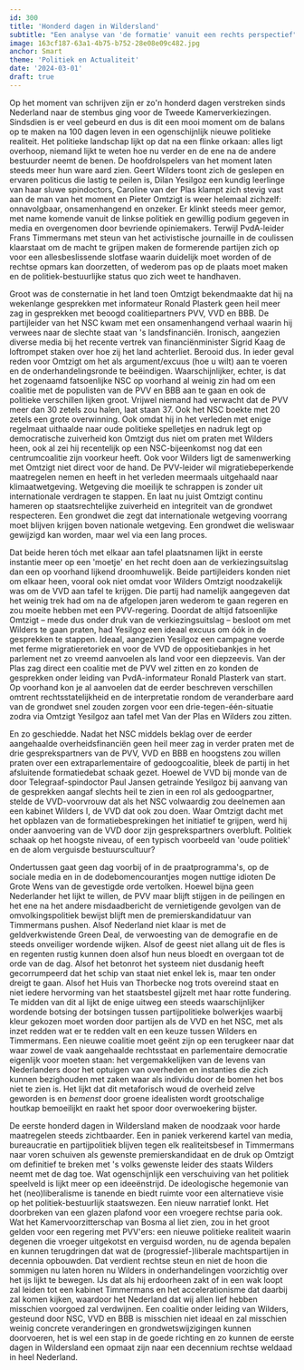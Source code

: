```yaml
---
id: 300
title: 'Honderd dagen in Wildersland'
subtitle: "Een analyse van 'de formatie' vanuit een rechts perspectief"
image: 163cf187-63a1-4b75-b752-28e08e09c482.jpg
anchor: Smart
theme: 'Politiek en Actualiteit'
date: '2024-03-01'
draft: true
---
```


Op het moment van schrijven zijn er zo'n honderd dagen verstreken sinds Nederland naar de stembus ging voor de Tweede Kamerverkiezingen. Sindsdien is er veel gebeurd en dus is dit een mooi moment om de balans op te maken na 100 dagen leven in een ogenschijnlijk nieuwe politieke realiteit. Het politieke landschap lijkt op dat na een flinke orkaan: alles ligt overhoop, niemand lijkt te weten hoe nu verder en de ene na de andere bestuurder neemt de benen. De hoofdrolspelers van het moment laten steeds meer hun ware aard zien. Geert Wilders toont zich de geslepen en ervaren politicus die lastig te peilen is, Dilan Yesilgoz een kundig leerlinge van haar sluwe spindoctors, Caroline van der Plas klampt zich stevig vast aan de man van het moment en Pieter Omtzigt is weer helemaal zichzelf: onnavolgbaar, onsamenhangend en onzeker. Er klinkt steeds meer gemor, met name komende vanuit de linkse politiek en gewillig podium gegeven in media en overgenomen door bevriende opiniemakers. Terwijl PvdA-leider Frans Timmermans met steun van het activistische journaille in de coulissen klaarstaat om de macht te grijpen maken de formerende partijen zich op voor een allesbeslissende slotfase waarin duidelijk moet worden of de rechtse opmars kan doorzetten, of wederom pas op de plaats moet maken en de politiek-bestuurlijke status quo zich weet te handhaven. 
 
Groot was de consternatie in het land toen Omtzigt bekendmaakte dat hij na wekenlange gesprekken met informateur Ronald Plasterk geen heil meer zag in gesprekken met beoogd coalitiepartners PVV, VVD en BBB. De partijleider van het NSC kwam met een onsamenhangend verhaal waarin hij verwees naar de slechte staat van 's landsfinanciën. Ironisch, aangezien diverse media bij het recente vertrek van financiënminister Sigrid Kaag de loftrompet staken over hoe zij het land achterliet. Berooid dus. In ieder geval reden voor Omtzigt om het als argument/excuus (hoe u wilt) aan te voeren en de onderhandelingsronde te beëindigen. Waarschijnlijker, echter, is dat het zogenaamd fatsoenlijke NSC op voorhand al weinig zin had om een coalitie met de populisten van de PVV en BBB aan te gaan en ook de politieke verschillen lijken groot. Vrijwel niemand had verwacht dat de PVV meer dan 30 zetels zou halen, laat staan 37. Ook het NSC boekte met 20 zetels een grote overwinning. Ook omdat hij in het verleden met enige regelmaat uithaalde naar oude politieke spelletjes en nadruk legt op democratische zuiverheid kon Omtzigt dus niet om praten met Wilders heen, ook al zei hij recentelijk op een NSC-bijeenkomst nog dat een centrumcoalitie zijn voorkeur heeft. Ook voor Wilders ligt de samenwerking met Omtzigt niet direct voor de hand. De PVV-leider wil migratiebeperkende maatregelen nemen en heeft in het verleden meermaals uitgehaald naar klimaatwetgeving. Wetgeving die moeilijk te schrappen is zonder uit internationale verdragen te stappen. En laat nu juist Omtzigt continu hameren op staatsrechtelijke zuiverheid en integriteit van de grondwet respecteren. Een grondwet die zegt dat internationale wetgeving voorrang moet blijven krijgen boven nationale wetgeving. Een grondwet die weliswaar gewijzigd kan worden, maar wel via een lang proces. 
 
Dat beide heren tóch met elkaar aan tafel plaatsnamen lijkt in eerste instantie meer op een 'moetje' en het recht doen aan de verkiezingsuitslag dan een op voorhand lijkend droomhuwelijk. Beide partijleiders konden niet om elkaar heen, vooral ook niet omdat voor Wilders Omtzigt noodzakelijk was om de VVD aan tafel te krijgen. Die partij had namelijk aangegeven dat het weinig trek had om na de afgelopen jaren wederom te gaan regeren en zou moeite hebben met een PVV-regering. Doordat de altijd fatsoenlijke Omtzigt – mede dus onder druk van de verkiezingsuitslag – besloot om met Wilders te gaan praten, had Yesilgoz een ideaal excuus om óók in de gesprekken te stappen. Ideaal, aangezien Yesilgoz een campagne voerde met ferme migratieretoriek en voor de VVD de oppositiebankjes in het parlement net zo vreemd aanvoelen als land voor een diepzeevis. 
Van der Plas zag direct een coalitie met de PVV wel zitten en zo konden de gesprekken onder leiding van PvdA-informateur Ronald Plasterk van start. Op voorhand kon je al aanvoelen dat de eerder beschreven verschillen omtrent rechtsstatelijkheid en de interpretatie rondom de veranderbare aard van de grondwet snel zouden zorgen voor een drie-tegen-één-situatie zodra via Omtzigt Yesilgoz aan tafel met Van der Plas en Wilders zou zitten.  
 
En zo geschiedde. Nadat het NSC middels beklag over de eerder aangehaalde overheidsfinanciën geen heil meer zag in verder praten met de drie gesprekspartners van de PVV, VVD en BBB en hoogstens zou willen praten over een extraparlementaire of gedoogcoalitie, bleek de partij in het afsluitende formatiedebat schaak gezet. Hoewel de VVD bij monde van de door Telegraaf-spindoctor Paul Jansen getrainde Yesilgoz bij aanvang van de gesprekken aangaf slechts heil te zien in een rol als gedoogpartner, stelde de VVD-voorvrouw dat als het NSC volwaardig zou deelnemen aan een kabinet Wilders I, de VVD dat ook zou doen. Waar Omtzigt dacht met het opblazen van de formatiebesprekingen het initiatief te grijpen, werd hij onder aanvoering van de VVD door zijn gesprekspartners overbluft. Politiek schaak op het hoogste niveau, of een typisch voorbeeld van 'oude politiek' en de alom verguisde bestuurscultuur? 
 
Ondertussen gaat geen dag voorbij of in de praatprogramma's, op de sociale media en in de dodebomencourantjes mogen nuttige idioten De Grote Wens van de gevestigde orde vertolken. Hoewel bijna geen Nederlander het lijkt te willen, de PVV maar blijft stijgen in de peilingen en het ene na het andere misdaadbericht de vernietigende gevolgen van de omvolkingspolitiek bewijst blijft men de premierskandidatuur van Timmermans pushen. Alsof Nederland niet klaar is met de geldverkwistende Green Deal, de verwoesting van de demografie en de steeds onveiliger wordende wijken. Alsof de geest niet allang uit de fles is en regenten rustig kunnen doen alsof hun neus bloedt en overgaan tot de orde van de dag. Alsof het betonrot het systeem niet dusdanig heeft gecorrumpeerd dat het schip van staat niet enkel lek is, maar ten onder dreigt te gaan. Alsof het Huis van Thorbecke nog trots overeind staat en niet iedere hervorming van het staatsbestel gijzelt met haar rotte fundering. Te midden van dit al lijkt de enige uitweg een steeds waarschijnlijker wordende botsing der botsingen tussen partijpolitieke bolwerkjes waarbij kleur gekozen moet worden door partijen als de VVD en het NSC, met als inzet redden wat er te redden valt en een keuze tussen Wilders en Timmermans. Een nieuwe coalitie moet geënt zijn op een terugkeer naar dat waar zowel de vaak aangehaalde rechtsstaat en parlementaire democratie eigenlijk voor moeten staan: het vergemakkelijken van de levens van Nederlanders door het optuigen van overheden en instanties die zich kunnen bezighouden met zaken waar als individu door de bomen het bos niet te zien is. Het lijkt dat dit metaforisch woud de overheid zelve geworden is en *bemenst* door groene idealisten wordt grootschalige houtkap bemoeilijkt en raakt het spoor door overwoekering bijster. 
 
De eerste honderd dagen in Wildersland maken de noodzaak voor harde maatregelen steeds zichtbaarder. Een in paniek verkerend kartel van media, bureaucratie en partijpolitiek blijven tegen elk realiteitsbesef in Timmermans naar voren schuiven als gewenste premierskandidaat en de druk op Omtzigt om definitief te breken met 's volks gewenste leider des staats Wilders neemt met de dag toe. Wat ogenschijnlijk een verschuiving van het politiek speelveld is lijkt meer op een ideeënstrijd. De ideologische hegemonie van het (neo)liberalisme is tanende en biedt ruimte voor een alternatieve visie op het politiek-bestuurlijk staatswezen. Een nieuw narratief lonkt. Het doorbreken van een glazen plafond voor een vroegere rechtse paria ook. Wat het Kamervoorzitterschap van Bosma al liet zien, zou in het groot gelden voor een regering met PVV'ers: een nieuwe politieke realiteit waarin degenen die vroeger uitgekotst en verguisd worden, nu de agenda bepalen en kunnen terugdringen dat wat de (progressief-)liberale machtspartijen in decennia opbouwden. Dat verdient rechtse steun en niet de hoon die sommigen nu laten horen nu Wilders in onderhandelingen voorzichtig over het ijs lijkt te bewegen. IJs dat als hij erdoorheen zakt of in een wak loopt zal leiden tot een kabinet Timmermans en het accelerationisme dat daarbij zal komen kijken, waardoor het Nederland dat wij allen lief hebben misschien voorgoed zal verdwijnen. Een coalitie onder leiding van Wilders, gesteund door NSC, VVD en BBB is misschien niet ideaal en zal misschien weinig concrete veranderingen en grondwetswijzigingen kunnen doorvoeren, het is wel een stap in de goede richting en zo kunnen de eerste dagen in Wildersland een opmaat zijn naar een decennium rechtse weldaad in heel Nederland.
